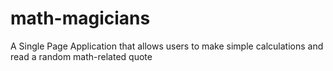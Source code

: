 # math-magicians
A Single Page Application that allows users to make simple calculations and read a random math-related quote
